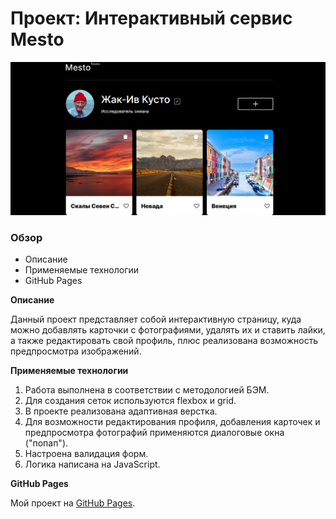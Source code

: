 # Проект: Интерактивный сервис Mesto

![Скриншот первых трех блоков](./images/screenshot-for-readme.png)

### Обзор
* Описание
* Применяемые технологии
* GitHub Pages


**Описание**

Данный проект представляет собой интерактивную страницу, куда можно добавлять карточки с фотографиями, удалять их и ставить лайки, а также редактировать свой профиль, плюс реализована возможность предпросмотра изображений. 


**Применяемые технологии**

1. Работа выполнена в соответствии с методологией БЭМ.
2. Для создания сеток используются flexbox и grid.
3. В проекте реализована адаптивная верстка.
4. Для возможности редактирования профиля, добавления карточек и предпросмотра фотографий применяются диалоговые окна ("попап").
5. Настроена валидация форм.
6. Логика написана на JavaScript.


**GitHub Pages**

Мой проект на [GitHub Pages](https://tatyanakarpova.github.io/mesto/).
